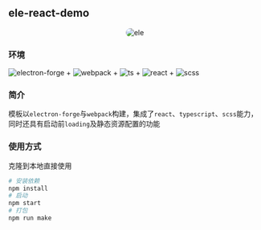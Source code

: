 ## ele-react-demo

<div align="center">
    <img src="https://static.ltgcm.top/md/20241211173240.png" alt="ele" style="max-width: 420px;border-radius: 12px;" />
</div>

### 环境

![electron-forge](https://img.shields.io/badge/-ElectronForge-acba5c?logo=electron&logoColor=47848F) + ![webpack](https://img.shields.io/badge/-Webpack-c969aa?logo=webpack&logoColor=8DD6F9) + ![ts](https://img.shields.io/badge/-TypeScript-c0a483?logo=typescript&logoColor=3178C6) + ![react](https://img.shields.io/badge/-React-dafb61?logo=react&logoColor=61DAFB) + ![scss](https://img.shields.io/badge/-Scss-a3d472?logo=sass&logoColor=CC6699)

### 简介

模板以`electron-forge`与`webpack`构建，集成了`react`、`typescript`、`scss`能力，同时还具有启动前`loading`及静态资源配置的功能

### 使用方式

克隆到本地直接使用

```bash
# 安装依赖
npm install
# 启动
npm start
# 打包
npm run make
```

